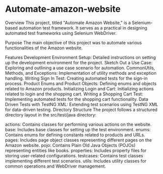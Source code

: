 # Automate-amazon-website
Overview
This project, titled "Automate Amazon Website," is a Selenium-based automation test framework. 
It serves as a practical in designing automated test frameworks using Selenium WebDriver.

Purpose
The main objective of this project was to automate various functionalities of the Amazon website.

Features
Development Environment Setup: Detailed instructions on setting up the development environment for the project.
Sketch Out a Use Case: Exploring and outlining a use case scenario for automation.
CommonUtils, Methods, and Exceptions: Implementation of utility methods and exception handling.
Writing Sign In Test: Creating automated tests for the sign-in process.
Product Enums and Product Objects: Defining enums and objects related to Amazon products.
Initializing Login and Cart: Initializing actions related to login and the shopping cart.
Writing a Shopping Cart Test: Implementing automated tests for the shopping cart functionality.
Data Driven Tests with TestNG XML: Extending test scenarios using TestNG XML for data-driven testing.
Directory Structure
The project follows a structured directory layout in the src/test/java directory:

actions: Contains classes for performing various actions on the website.
base: Includes base classes for setting up the test environment.
enums: Contains enums for defining constants related to products and URLs.
pages: Includes page object classes representing different pages on the Amazon website.
pojo: Contains Plain Old Java Objects (POJOs) representing entities like books.
properties: Includes property files for storing user-related configurations.
testcases: Contains test classes implementing different test scenarios.
utils: Includes utility classes for common operations and WebDriver management.
